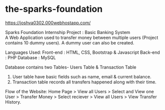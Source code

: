 # the-sparks-foundation

https://joshva0302.000webhostapp.com/

Sparks Foundation Internship Project : Basic Banking System  
A Web Application used to transfer money between multiple users (Project contains 10 dummy users). A dummy user can also be created.  

Languages Used:
Front-end : HTML, CSS, Bootstrap & Javascript 
Back-end : PHP 
Database : MySQL   

Database contains two Tables- Users Table & Transaction Table 
1. User table have basic fields such as name, email & current balance. 
2. Transaction table records all transfers happened along with their time.  

Flow of the Website: Home Page > View all Users > Select and View one User > Transfer Money > Select reciever > View all Users > View Transfer History.

